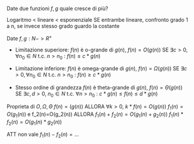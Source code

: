 Date due funzioni $f, g$ quale cresce di più?

Logaritmo < lineare < esponenziale
SE entrambe lineare, confronto grado 1 a n, se invece stesso grado guardo la costante

Date $f, g : N -> R^+$
- Limitazione superiore:
$f(n)$ è o-grande di $g(n)$, $f(n) = O(g(n))$ SE $\exists c > 0, \forall n_0 \in N$ t.c. $n>n_0$ : 
$f(n) \leq c * g(n)$

- Limitazione inferiore:
$f(n)$ è omega-grande di $g(n)$, $f(n)= \Omega(g(n))$ SE $\exists c > 0, \forall n_0 \in N$ t.c. $n>n_0$ : 
$f(n) \geq c * g(n)$

- Stesso ordine di grandezza
$f(n)$ è theta-grande di $g(n)$, $f(n)=\Theta(g(n))$ SE $\exists c, d > 0$, $n_0 \in N$ t.c. $\forall n>n_0$ : $c*g(n) \leq f(n) \leq d*g(n)$

Proprieta di $O, \Omega, \Theta$
$f(n)=(g(n))$ ALLORA $\forall k>0$, $k*f(n)=O(g(n))$
$f_1(n)=O(g_1(n))$ e f_2(n)=O(g_2(n)) ALLORA 
	$f_1(n)+f_2(n)=O(g_1(n)+g_2(n))$
	$f_1(n)*f_2(n)=O(g_1(n)*g_2(n))$

ATT non vale $f_1(n)-f_2(n)= …$

